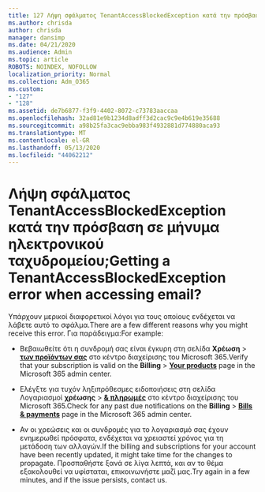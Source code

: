 ```yaml
---
title: 127 Λήψη σφάλματος TenantAccessBlockedException κατά την πρόσβαση σε μήνυμα ηλεκτρονικού ταχυδρομείου;
ms.author: chrisda
author: chrisda
manager: dansimp
ms.date: 04/21/2020
ms.audience: Admin
ms.topic: article
ROBOTS: NOINDEX, NOFOLLOW
localization_priority: Normal
ms.collection: Adm_O365
ms.custom:
- "127"
- "128"
ms.assetid: de7b6877-f3f9-4402-8072-c73783aaccaa
ms.openlocfilehash: 32ad81e9b1234d8adff3d2cac9c9e4b619e35688
ms.sourcegitcommit: a98b25fa3cac9ebba983f4932881d774880aca93
ms.translationtype: MT
ms.contentlocale: el-GR
ms.lasthandoff: 05/13/2020
ms.locfileid: "44062212"
---
```

# <a name="getting-a-tenantaccessblockedexception-error-when-accessing-email"></a><span data-ttu-id="64990-102">Λήψη σφάλματος TenantAccessBlockedException κατά την πρόσβαση σε μήνυμα ηλεκτρονικού ταχυδρομείου;</span><span class="sxs-lookup"><span data-stu-id="64990-102">Getting a TenantAccessBlockedException error when accessing email?</span></span>

<span data-ttu-id="64990-103">Υπάρχουν μερικοί διαφορετικοί λόγοι για τους οποίους ενδέχεται να λάβετε αυτό το σφάλμα.</span><span class="sxs-lookup"><span data-stu-id="64990-103">There are a few different reasons why you might receive this error.</span></span> <span data-ttu-id="64990-104">Για παράδειγμα:</span><span class="sxs-lookup"><span data-stu-id="64990-104">For example:</span></span>

- <span data-ttu-id="64990-105">Βεβαιωθείτε ότι η συνδρομή σας είναι έγκυρη στη σελίδα **Χρέωση** \> **[των προϊόντων σας](https://portal.office.com/adminportal/home#/subscriptions)** στο κέντρο διαχείρισης του Microsoft 365.</span><span class="sxs-lookup"><span data-stu-id="64990-105">Verify that your subscription is valid on the **Billing** \> **[Your products](https://portal.office.com/adminportal/home#/subscriptions)** page in the Microsoft 365 admin center.</span></span>

- <span data-ttu-id="64990-106">Ελέγξτε για τυχόν ληξιπρόθεσμες ειδοποιήσεις στη σελίδα Λογαριασμοί **χρέωσης** \> **[& πληρωμές](https://portal.office.com/adminportal/home#/billoverview)** στο κέντρο διαχείρισης του Microsoft 365.</span><span class="sxs-lookup"><span data-stu-id="64990-106">Check for any past due notifications on the **Billing** \> **[Bills & payments](https://portal.office.com/adminportal/home#/billoverview)** page in the Microsoft 365 admin center.</span></span>

- <span data-ttu-id="64990-107">Αν οι χρεώσεις και οι συνδρομές για το λογαριασμό σας έχουν ενημερωθεί πρόσφατα, ενδέχεται να χρειαστεί χρόνος για τη μετάδοση των αλλαγών.</span><span class="sxs-lookup"><span data-stu-id="64990-107">If the billing and subscriptions for your account have been recently updated, it might take time for the changes to propagate.</span></span> <span data-ttu-id="64990-108">Προσπαθήστε ξανά σε λίγα λεπτά, και αν το θέμα εξακολουθεί να υφίσταται, επικοινωνήστε μαζί μας.</span><span class="sxs-lookup"><span data-stu-id="64990-108">Try again in a few minutes, and if the issue persists, contact us.</span></span>
